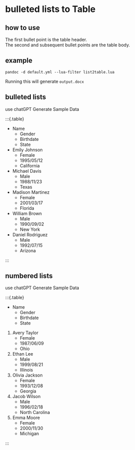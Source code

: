 # bulleted lists to Table

## how to use

The first bullet point is the table header.  
The second and subsequent bullet points are the table body.

## example

```
pandoc -d default.yml --lua-filter list2table.lua 
```

Running this will generate `output.docx`


## bulleted lists

use chatGPT Generate Sample Data

:::{.table}

* Name
    * Gender
    * Birthdate
    * State
* Emily Johnson
    * Female
    * 1995/05/12
    * California
* Michael Davis
    * Male
    * 1988/11/23
    * Texas
* Madison Martinez
    * Female
    * 2001/03/17
    * Florida
* William Brown
    * Male
    * 1990/09/02
    * New York
* Daniel Rodriguez
    * Male
    * 1992/07/15
    * Arizona

:::

## numbered lists

use chatGPT Generate Sample Data

:::{.table}

* Name
    * Gender
    * Birthdate
    * State
1. Avery Taylor
    * Female
    * 1987/06/09
    * Ohio
1. Ethan Lee
    * Male
    * 1999/08/21
    * Illinois
1. Olivia Jackson
    * Female
    * 1993/12/08
    * Georgia
1. Jacob Wilson
    * Male
    * 1996/02/18
    * North Carolina
1. Emma Moore
    * Female
    * 2000/11/30
    * Michigan

:::
